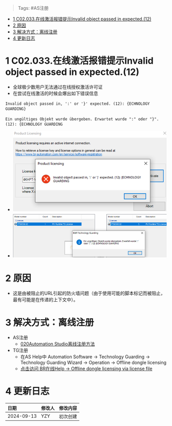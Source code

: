 > Tags: #AS注册

- [1 C02.033.在线激活报错提示Invalid object passed in expected.(12)](#_1-c02033%E5%9C%A8%E7%BA%BF%E6%BF%80%E6%B4%BB%E6%8A%A5%E9%94%99%E6%8F%90%E7%A4%BAinvalid-object-passed-in-expected12)
- [2 原因](#_2-%E5%8E%9F%E5%9B%A0)
- [3 解决方式：离线注册](#_3-%E8%A7%A3%E5%86%B3%E6%96%B9%E5%BC%8F%EF%BC%9A%E7%A6%BB%E7%BA%BF%E6%B3%A8%E5%86%8C)
- [4 更新日志](#_4-%E6%9B%B4%E6%96%B0%E6%97%A5%E5%BF%97)

# 1 C02.033.在线激活报错提示Invalid object passed in expected.(12)

- 全球极少数用户无法通过在线授权激活许可证
- 在尝试在线激活的时候会爆出如下错误信息

```
Invalid object passed in, ':' or '}' expected. (12): {ECHNOLOGY GUARDING}

Ein ungültiges Objekt wurde übergeben. Erwartet wurde ":" oder "}". (12): {ECHNOLOGY GUARDING
```

- ![](FILES/033在线激活报错提示Invalid%20object%20passed%20in%20expected.(12)/image-20240913112515910.png)
- ![](FILES/033在线激活报错提示Invalid%20object%20passed%20in%20expected.(12)/image-20240913112629686.png)

# 2 原因

- 这是由被阻止的URL引起的防火墙问题（由于使用可能的脚本标记而被阻止，最有可能是在传递的上下文中）。

# 3 解决方式：离线注册

- AS注册
    - [020Automation Studio离线注册方法](020Automation%20Studio离线注册方法.md)
- TG注册
    - 在AS Help中 Automation Software → Technology Guarding → Technology Guarding Wizard → Operation → Offline dongle licensing
    - [点击访问 BR在线Help → Offline dongle licensing via license file](https://help.br-automation.com/#/en/4/technologyguarding%2Ftechguardassist%2Fofflinelicensefile.html)

# 4 更新日志

| 日期                             | 修改人 | 修改内容 |
| :----------------------------- | :-- | :--- |
| 2024-09-13 | YZY | 初次创建 |
